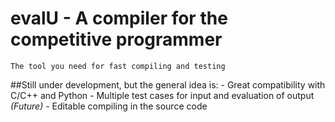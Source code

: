 # evalU - A compiler for the competitive programmer
	The tool you need for fast compiling and testing
##Still under development, but the general idea is:
	- Great compatibility with C/C++ and Python
	- Multiple test cases for input and evaluation of output *(Future)*
	- Editable compiling in the source code 
